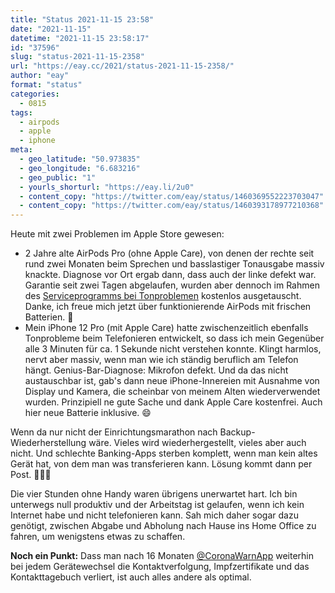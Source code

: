```yaml
---
title: "Status 2021-11-15 23:58"
date: "2021-11-15"
datetime: "2021-11-15 23:58:17"
id: "37596"
slug: "status-2021-11-15-2358"
url: "https://eay.cc/2021/status-2021-11-15-2358/"
author: "eay"
format: "status"
categories:
  - 0815
tags:
  - airpods
  - apple
  - iphone
meta:
  - geo_latitude: "50.973835"
  - geo_longitude: "6.683216"
  - geo_public: "1"
  - yourls_shorturl: "https://eay.li/2u0"
  - content_copy: "https://twitter.com/eay/status/1460369552223703047"
  - content_copy: "https://twitter.com/eay/status/1460393178977210368"
---
```


Heute mit zwei Problemen im Apple Store gewesen:

- 2 Jahre alte AirPods Pro (ohne Apple Care), von denen der rechte seit rund zwei Monaten beim Sprechen und basslastiger Tonausgabe massiv knackte. Diagnose vor Ort ergab dann, dass auch der linke defekt war. Garantie seit zwei Tagen abgelaufen, wurden aber dennoch im Rahmen des [Serviceprogramms bei Tonproblemen](https://support.apple.com/de-de/airpods-pro-service-program-sound-issues) kostenlos ausgetauscht. Danke, ich freue mich jetzt über funktionierende AirPods mit frischen Batterien. 🎉
- Mein iPhone 12 Pro (mit Apple Care) hatte zwischenzeitlich ebenfalls Tonprobleme beim Telefonieren entwickelt, so dass ich mein Gegenüber alle 3 Minuten für ca. 1 Sekunde nicht verstehen konnte. Klingt harmlos, nervt aber massiv, wenn man wie ich ständig beruflich am Telefon hängt. Genius-Bar-Diagnose: Mikrofon defekt. Und da das nicht austauschbar ist, gab's dann neue iPhone-Innereien mit Ausnahme von Display und Kamera, die scheinbar von meinem Alten wiederverwendet wurden. Prinzipiell ne gute Sache und dank Apple Care kostenfrei. Auch hier neue Batterie inklusive. 😄

Wenn da nur nicht der Einrichtungsmarathon nach Backup-Wiederherstellung wäre. Vieles wird wiederhergestellt, vieles aber auch nicht. Und schlechte Banking-Apps sterben komplett, wenn man kein altes Gerät hat, von dem man was transferieren kann. Lösung kommt dann per Post. 🤦🏻‍♂️

Die vier Stunden ohne Handy waren übrigens unerwartet hart. Ich bin unterwegs null produktiv und der Arbeitstag ist gelaufen, wenn ich kein Internet habe und nicht telefonieren kann. Sah mich daher sogar dazu genötigt, zwischen Abgabe und Abholung nach Hause ins Home Office zu fahren, um wenigstens etwas zu schaffen.

**Noch ein Punkt:** Dass man nach 16 Monaten [@CoronaWarnApp](https://twitter.com/coronawarnapp) weiterhin bei jedem Gerätewechsel die Kontakt­verfolgung, Impf­zertifikate und das Kontakt­tagebuch verliert, ist auch alles andere als optimal.
